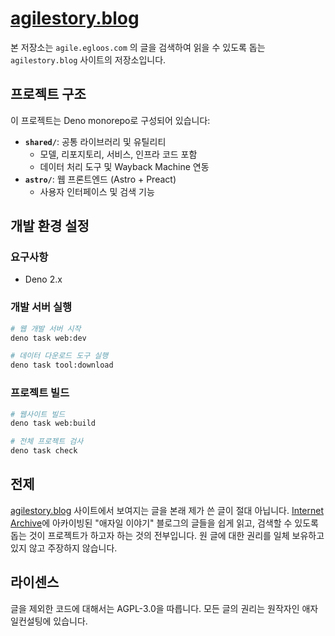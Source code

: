 # [agilestory.blog]

본 저장소는 `agile.egloos.com` 의 글을 검색하여 읽을 수 있도록 돕는
`agilestory.blog` 사이트의 저장소입니다.

## 프로젝트 구조

이 프로젝트는 Deno monorepo로 구성되어 있습니다:

- **`shared/`**: 공통 라이브러리 및 유틸리티
  - 모델, 리포지토리, 서비스, 인프라 코드 포함
  - 데이터 처리 도구 및 Wayback Machine 연동
- **`astro/`**: 웹 프론트엔드 (Astro + Preact)
  - 사용자 인터페이스 및 검색 기능

## 개발 환경 설정

### 요구사항

- Deno 2.x

### 개발 서버 실행

```bash
# 웹 개발 서버 시작
deno task web:dev

# 데이터 다운로드 도구 실행
deno task tool:download
```

### 프로젝트 빌드

```bash
# 웹사이트 빌드
deno task web:build

# 전체 프로젝트 검사
deno task check
```

## 전제

[agilestory.blog](https://agilestory.blog) 사이트에서 보여지는 글을 본래 제가 쓴
글이 절대 아닙니다. [Internet Archive](archive.org)에 아카이빙된 "애자일 이야기"
블로그의 글들을 쉽게 읽고, 검색할 수 있도록 돕는 것이 프로젝트가 하고자 하는
것의 전부입니다. 원 글에 대한 권리를 일체 보유하고 있지 않고 주장하지 않습니다.

## 라이센스

글을 제외한 코드에 대해서는 AGPL-3.0을 따릅니다. 모든 글의 권리는 원작자인
애자일컨설팅에 있습니다.

[agilestory.blog]: https://agilestory.blog
